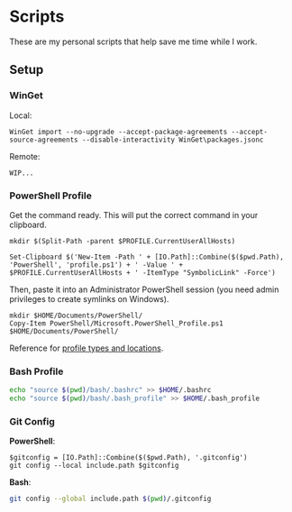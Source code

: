 # Scripts

These are my personal scripts that help save me time while I work.

## Setup

### WinGet

Local:

```console
WinGet import --no-upgrade --accept-package-agreements --accept-source-agreements --disable-interactivity WinGet\packages.jsonc
```

Remote:

```console
WIP...
```

### PowerShell Profile

Get the command ready. This will put the correct command in your clipboard.

```pwsh
mkdir $(Split-Path -parent $PROFILE.CurrentUserAllHosts)

Set-Clipboard $('New-Item -Path ' + [IO.Path]::Combine($($pwd.Path), 'PowerShell', 'profile.ps1') + ' -Value ' + $PROFILE.CurrentUserAllHosts + ' -ItemType "SymbolicLink" -Force')
```

Then, paste it into an Administrator PowerShell session (you need admin privileges to create symlinks on Windows).

```pwsh
mkdir $HOME/Documents/PowerShell/
Copy-Item PowerShell/Microsoft.PowerShell_Profile.ps1 $HOME/Documents/PowerShell/
```

Reference for [profile types and locations](https://learn.microsoft.com/en-us/powershell/module/microsoft.powershell.core/about/about_profiles?view=powershell-7.4#profile-types-and-locations).

### Bash Profile

```bash
echo "source $(pwd)/bash/.bashrc" >> $HOME/.bashrc
echo "source $(pwd)/bash/.bash_profile" >> $HOME/.bash_profile
```

### Git Config

**PowerShell**:

```pwsh
$gitconfig = [IO.Path]::Combine($($pwd.Path), '.gitconfig')
git config --local include.path $gitconfig
```

**Bash**:

```bash
git config --global include.path $(pwd)/.gitconfig
```